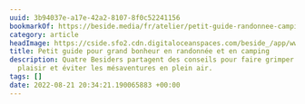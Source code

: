 ```yaml
---
uuid: 3b94037e-a17e-42a2-8107-8f0c52241156
bookmarkOf: https://beside.media/fr/atelier/petit-guide-randonnee-camping/
category: article
headImage: https://cside.sfo2.cdn.digitaloceanspaces.com/beside_/app/www/2022/08/BESIDE_Atmospere_miniguide_feature.jpg
title: Petit guide pour grand bonheur en randonnée et en camping
description: Quatre Besiders partagent des conseils pour faire grimper l’indice de
  plaisir et éviter les mésaventures en plein air.
tags: []
date: 2022-08-21 20:34:21.190065883 +00:00
---
```


